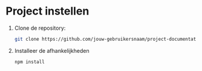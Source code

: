 # Project instellen

1. Clone de repository:  
   ```bash
   git clone https://github.com/jouw-gebruikersnaam/project-documentatie.git

2. Installeer de afhankelijkheden
   ```bash
   npm install
